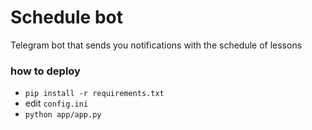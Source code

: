 # Schedule bot

Telegram bot that sends you notifications with the schedule of lessons

### how to deploy
* `pip install -r requirements.txt`
* edit `config.ini`
* `python app/app.py`

